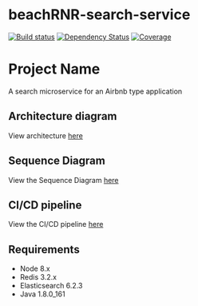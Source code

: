 # beachRNR-search-service

[![Build status](https://img.shields.io/travis/TowerofGiraffes/beachRNR-search-service.svg?style=flat-square)](https://travis-ci.org/TowerofGiraffes/beachRNR-search-service)
[![Dependency Status](https://img.shields.io/david/TowerofGiraffes/beachRNR-search-service.svg?style=flat-square)](https://david-dm.org/TowerofGiraffes/beachRNR-search-service)
[![Coverage](https://img.shields.io/codecov/c/github/TowerofGiraffes/beachRNR-search-service.svg?style=flat-square)](https://codecov.io/github/TowerofGiraffes/beachRNR-search-service?branch=master)

# Project Name

A search microservice for an Airbnb type application

## Architecture diagram

View architecture [here](https://drive.google.com/open?id=1ku8Xu6OlECaoCK40MIVZVnmdn8lvckpU)

## Sequence Diagram

View the Sequence Diagram [here](https://drive.google.com/open?id=1DNc3hpuQFplxmLVRYtW14ZpPWzU6Xn_V)

## CI/CD pipeline

View the CI/CD pipeline [here](https://drive.google.com/open?id=1wSJlPzdInVyd2AqUXwlcWCr2J3L2Hxl4)

## Requirements

- Node 8.x
- Redis 3.2.x
- Elasticsearch 6.2.3
- Java 1.8.0_161


